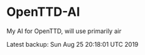 # OpenTTD-AI
My AI for OpenTTD, will use primarily air

Latest backup: Sun Aug 25 20:18:01 UTC 2019
